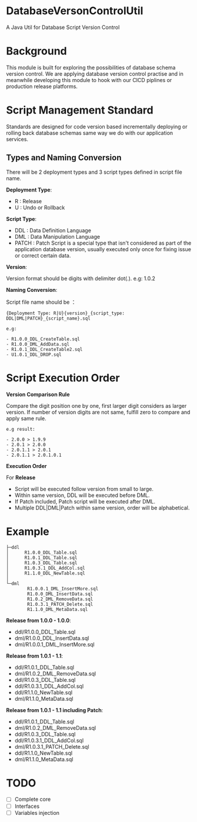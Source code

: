 # DatabaseVersonControlUtil
A Java Util for Database Script Version Control

# Background

This module is built for exploring the possibilities of database schema version control. We are applying database version control practise and in meanwhile developing this module to hook with our CICD piplines or production release platforms.

# Script Management Standard

Standards are designed for code version based incrementally deploying or rolling back database schemas same way we do with our application services.

## Types and Naming Conversion

There will be 2 deployment types and 3 script types defined in script file name.

**Deployment Type**:

- R : Release
- U : Undo or Rollback

**Script Type**:

- DDL : Data Definition Language
- DML : Data Manipulation Language
- PATCH : Patch Script is a special type that isn't considered as part of the application database version, usually executed only once for fixing issue or correct certain data.

**Version**:

Version format should be digits with delimiter dot(.). e.g: 1.0.2

**Naming Conversion**:

Script file name should be ：

```
{Deployment Type: R|U}{version}_{script_type: DDL|DML|PATCH}_{script_name}.sql

e.g: 

- R1.0.0_DDL_CreateTable.sql
- R1.0.0_DML_AddData.sql
- R1.0.1_DDL_CreateTable2.sql
- U1.0.1_DDL_DROP.sql
```

# Script Execution Order

**Version Comparison Rule**

Compare the digit position one by one, first larger digit considers as larger version.
If number of version digits are not same, fulfill zero to compare and apply same rule.

```
e.g result:

- 2.0.0 > 1.9.9
- 2.0.1 > 2.0.0
- 2.0.1.1 > 2.0.1
- 2.0.1.1 > 2.0.1.0.1
```

**Execution Order**

For **Release**

- Script will be executed follow version from small to large.
- Within same version, DDL will be executed before DML. 
- If Patch included, Patch script will be executed after DML.
- Multiple DDL|DML|Patch within same version, order will be alphabetical.

# Example

```
├─ddl
│      R1.0.0_DDL_Table.sql
│      R1.0.1_DDL_Table.sql
│      R1.0.3_DDL_Table.sql
│      R1.0.3.1_DDL_AddCol.sql
│      R1.1.0_DDL_NewTable.sql
│
└─dml
        R1.0.0.1_DML_InsertMore.sql
        R1.0.0_DML_InsertData.sql
        R1.0.2_DML_RemoveData.sql
        R1.0.3.1_PATCH_Delete.sql
        R1.1.0_DML_MetaData.sql
```

**Release from 1.0.0 - 1.0.0**:

- ddl/R1.0.0_DDL_Table.sql
- dml/R1.0.0_DDL_InsertData.sql
- dml/R1.0.0.1_DML_InsertMore.sql

**Release from 1.0.1 - 1.1**:

- ddl/R1.0.1_DDL_Table.sql
- dml/R1.0.2_DML_RemoveData.sql
- ddl/R1.0.3_DDL_Table.sql
- ddl/R1.0.3.1_DDL_AddCol.sql
- ddl/R1.1.0_NewTable.sql
- dml/R1.1.0_MetaData.sql

**Release from 1.0.1 - 1.1 including Patch**:

- ddl/R1.0.1_DDL_Table.sql
- dml/R1.0.2_DML_RemoveData.sql
- ddl/R1.0.3_DDL_Table.sql
- ddl/R1.0.3.1_DDL_AddCol.sql
- dml/R1.0.3.1_PATCH_Delete.sql
- ddl/R1.1.0_NewTable.sql
- dml/R1.1.0_MetaData.sql
  
# TODO

- [ ] Complete core
- [ ] Interfaces
- [ ] Variables injection

